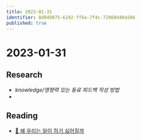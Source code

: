 ```yaml
---
title: 2023-01-31
identifier: 8d049875-6192-ff6a-7f4c-72868d40a586
published: true
---
```


# 2023-01-31

## Research

* *knowledge/영향력 있는 동료 피드백 작성 방법*
* 

## Reading

* [🚀 왜 우리는 일이 하기 싫어질까](https://maily.so/productlab/posts/c291ed47?utm_source=oneoneone)
